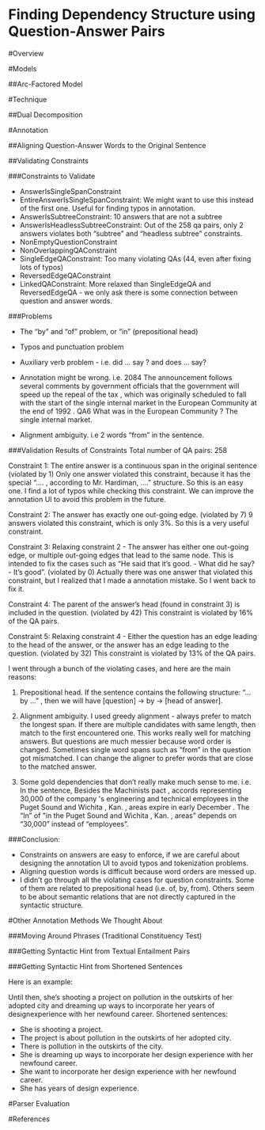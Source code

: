 Finding Dependency Structure using Question-Answer Pairs
============

#Overview

#Models

##Arc-Factored Model

#Technique

##Dual Decomposition

#Annotation

##Aligning Question-Answer Words to the Original Sentence

##Validating Constraints


###Constraints to Validate


   * AnswerIsSingleSpanConstraint
   * EntireAnswerIsSingleSpanConstraint: We might want to use this instead of the first one. Useful for finding typos in annotation.
   * AnswerIsSubtreeConstraint: 10 answers that are not a subtree
   * AnswerIsHeadlessSubtreeConstraint: Out of the 258 qa pairs, only 2 answers violates both “subtree” and “headless subtree” constraints.
   * NonEmptyQuestionConstraint
   * NonOverlappingQAConstraint
   * SingleEdgeQAConstraint: Too many violating QAs (44, even after fixing lots of typos)
   * ReversedEdgeQAConstraint
   * LinkedQAConstraint: More relaxed than SingleEdgeQA and ReversedEdgeQA - we only ask there is some connection between question and answer words.

###Problems


   * The “by” and “of” problem, or “in” (prepositional head)
   * Typos and punctuation problem
   * Auxiliary verb problem - i.e. did … say ? and does … say?
   * Annotation might be wrong. i.e.
2084  The announcement follows several comments by government officials that the government will speed up the repeal of the tax , which was originally scheduled to fall with the start of the single internal market in the European Community at the end of 1992 .
QA6  What was in the European Community ? The single internal market.

   * Alignment ambiguity. i.e 2 words “from” in the sentence.

###Validation Results of Constraints
Total number of QA pairs: 258 

Constraint 1: The entire answer is a continuous span in the original sentence (violated by 1)
Only one answer violated this constraint, because it has the special “…. , according to Mr. Hardiman, ….” structure. So this is an easy one.
I find a lot of typos while checking this constraint. We can improve the annotation UI to avoid this problem in the future.

Constraint 2: The answer has exactly one out-going edge. (violated by 7)
9 answers violated this constraint, which is only 3%. So this is a very useful constraint.

Constraint 3: Relaxing constraint 2 - The answer has either one out-going edge, or multiple out-going edges that lead to the same node. This is intended to fix the cases such as “He said that it’s good. - What did he say? - It’s good”. (violated by 0)
Actually there was one answer that violated this constraint, but I realized that I made a annotation mistake. So I went back to fix it.

Constraint 4: The parent of the answer’s head (found in constraint 3) is included in the question. (violated by 42)
This constraint is violated by 16% of the QA pairs.

Constraint 5: Relaxing constraint 4 - Either the question has an edge leading to the head of the answer, or the answer has an edge leading to the question. (violated by 32)
This constraint is violated by 13% of the QA pairs.

I went through a bunch of the violating cases, and here are the main reasons:
1. Prepositional head. If the sentence contains the following structure:
“… by …” , then we will have [question] -> by -> [head of answer].

2. Alignment ambiguity.
I used greedy alignment - always prefer to match the longest span. If there are multiple candidates with same length, then match to the first encountered one. This works really well for matching answers. But questions are much messier because word order is changed. Sometimes single word spans such as “from” in the question got mismatched. I can change the aligner to prefer words that are close to the matched answer.

3. Some gold dependencies that don’t really make much sense to me.
i.e. In the sentence,
Besides the Machinists pact , accords representing 30,000 of the company 's engineering and technical employees in the Puget Sound and Wichita , Kan. , areas expire in early December .
The “In” of "in the Puget Sound and Wichita , Kan. , areas” depends on “30,000” instead of “employees”.

###Conclusion:
- Constraints on answers are easy to enforce, if we are careful about designing the annotation UI to avoid typos and tokenization problems.
- Aligning question words is difficult because word orders are messed up.
- I didn’t go through all the violating cases for question constraints. Some of them are related to prepositional head (i.e. of, by, from). Others seem to be about semantic relations that are not directly captured in the syntactic structure.


#Other Annotation Methods We Thought About


###Moving Around Phrases (Traditional Constituency Test)


###Getting Syntactic Hint from Textual Entailment Pairs


###Getting Syntactic Hint from Shortened Sentences


Here is an example:

Until then, she’s shooting a project on pollution in the outskirts of her adopted city and dreaming up ways to incorporate her years of designexperience with her newfound career.
Shortened sentences:
- She is shooting a project.
- The project is about pollution in the outskirts of her adopted city.
- There is pollution in the outskirts of the city.
- She is dreaming up ways to incorporate her design experience with her newfound career.
- She want to incorporate her design experience with her newfound career.
- She has years of design experience.


#Parser Evaluation




#References
